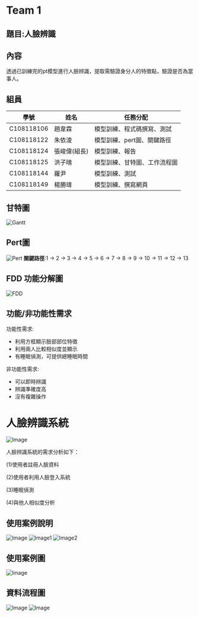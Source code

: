 # Team 1

## 題目:人臉辨識

## 內容
透過已訓練完的pt模型進行人臉辨識，提取需驗證身分人的特徵點，驗證是否為當事人。

## 組員
|學號|姓名|任務分配|
|---|----|--------|
|C108118106|趙韋霖|模型訓練、程式碼撰寫、測試|
|C108118122|朱依淩|模型訓練、pert圖、關鍵路徑|
|C108118124|張峻偉(組長)|模型訓練、報告|
|C108118125|洪子晴|模型訓練、甘特圖、工作流程圖|
|C108118144|羅尹|模型訓練、測試|
|C108118149|楊勝瑋|模型訓練、撰寫網頁|

## 甘特圖
![Gantt](https://github.com/Yinooooo/Team1/blob/main/gan.png)

## Pert圖
![Pert](https://github.com/Yinooooo/Team1/blob/main/pert.jpg)
**關鍵路徑**:1 -> 2 -> 3 -> 4 -> 5 -> 6 -> 7 -> 8 -> 9 -> 10 -> 11 -> 12 -> 13

## FDD 功能分解圖
![FDD](https://github.com/Yinooooo/Team1/blob/main/FDD.png)

## 功能/非功能性需求
功能性需求:
* 利用方框顯示臉部部位特徵
* 利用兩人比較相似度並顯示
* 有睡眠偵測，可提供總睡眠時間

非功能性需求:
* 可以即時辨識
* 辨識準確度高
* 沒有複雜操作


# 人臉辨識系統
![Image](https://github.com/Yinooooo/Team1/blob/main/不知道甚麼圖.jpg)

人臉辨識系統的需求分析如下：

(1)使用者註冊人臉資料

(2)使用者利用人臉登入系統

(3)睡眠偵測

(4)與他人相似度分析

## 使用案例說明
![Image](https://github.com/Yinooooo/Team1/blob/main/%E4%BA%BA%E8%87%89%E7%9B%B8%E4%BC%BC%E5%BA%A6%E5%88%86%E6%9E%90%E4%BD%BF%E7%94%A8%E6%A1%88%E4%BE%8B%E8%AA%AA%E6%98%8E.PNG)
![Image1](https://github.com/Yinooooo/Team1/blob/main/%E4%BA%BA%E8%87%89%E7%99%BB%E5%85%A5%E4%BD%BF%E7%94%A8%E6%A1%88%E4%BE%8B.jpg)
![Image2](https://github.com/Yinooooo/Team1/blob/4942bbd52a9636d082443ef50161a7559c96f2be/%E7%9D%A1%E7%9C%A0%E5%81%B5%E6%B8%AC.jpg)

## 使用案例圖
![Image](https://github.com/Yinooooo/Team1/blob/main/%E4%BA%BA%E8%87%89%E7%9B%B8%E4%BC%BC%E5%BA%A6%E5%88%86%E6%9E%90%E4%BD%BF%E7%94%A8%E6%A1%88%E4%BE%8B%E5%9C%96.PNG)

## 資料流程圖
![Image](https://github.com/Yinooooo/Team1/blob/main/DFD_1.PNG)
![Image](https://github.com/Yinooooo/Team1/blob/main/DFD.png)




